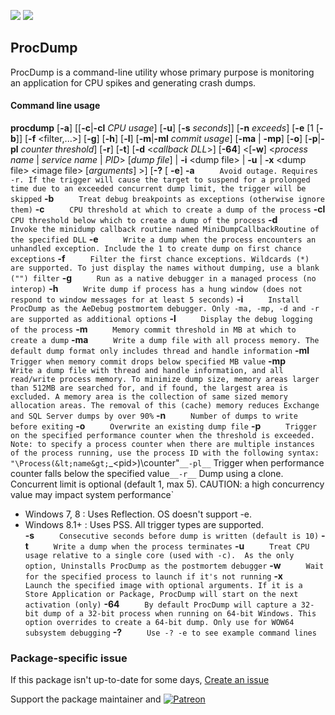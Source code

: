 [![](https://img.shields.io/chocolatey/v/procdump?color=green&label=procdump)](https://chocolatey.org/packages/procdump) [![](https://img.shields.io/chocolatey/dt/procdump)](https://chocolatey.org/packages/procdump)

## ProcDump
ProcDump is a command-line utility whose primary purpose is monitoring an application for CPU spikes and generating crash dumps. 
#### Command line usage
__procdump__ [__-a__] [[__-c__|__-cl__ _CPU usage_] [__-u__] [__-s__ _seconds_]] [__-n__ _exceeds_] [__-e__ [1 [__-b__]] [__-f__ &lt;filter,...&gt;] [__-g__] [__-h__] [__-l__] [__-m__|__-ml__ _commit usage_] [__-ma__ | __-mp__] [__-o__] [__-p__|__-pl__ _counter threshold_] [__-r__] [__-t__] [__-d__ &lt;_callback DLL_&gt;] [__-64__] &lt;[__-w__] &lt;_process name_ | _service name_ | _PID_&gt; [_dump file_] | __-i__ &lt;dump file&gt; | __-u__ | __-x__ &lt;dump file&gt; &lt;image file&gt; [_arguments_] &gt;] [__-?__ [ __-e__]
__-a__
`     Avoid outage. Requires -r. If the trigger will cause the target to suspend for a prolonged time due to an exceeded concurrent dump limit, the trigger will be skipped`
__-b__
`     Treat debug breakpoints as exceptions (otherwise ignore them)`
__-c__
`     CPU threshold at which to create a dump of the process`
__-cl__
`     CPU threshold below which to create a dump of the process`
__-d__
`     Invoke the minidump callback routine named MiniDumpCallbackRoutine of the specified DLL`
__-e__
`     Write a dump when the process encounters an unhandled exception. Include the 1 to create dump on first chance exceptions`
__-f__
`     Filter the first chance exceptions. Wildcards (*) are supported. To just display the names without dumping, use a blank ("") filter`
__-g__
`     Run as a native debugger in a managed process (no interop)`
__-h__
`     Write dump if process has a hung window (does not respond to window messages for at least 5 seconds)`
__-i__
`     Install ProcDump as the AeDebug postmortem debugger. Only -ma, -mp, -d and -r are supported as additional options`
__-l__
`     Display the debug logging of the process`
__-m__
`     Memory commit threshold in MB at which to create a dump`
__-ma__
`     Write a dump file with all process memory. The default dump format only includes thread and handle information`
__-ml__
`     Trigger when memory commit drops below specified MB value`
__-mp__
`     Write a dump file with thread and handle information, and all read/write process memory. To minimize dump size, memory areas larger than 512MB are searched for, and if found, the largest area is excluded. A memory area is the collection of same sized memory allocation areas. The removal of this (cache) memory reduces Exchange and SQL Server dumps by over 90%`
__-n__
`     Number of dumps to write before exiting`
__-o__
`     Overwrite an existing dump file`
__-p__
`     Trigger on the specified performance counter when the threshold is exceeded. Note: to specify a process counter when there are multiple instances of the process running, use the process ID with the following syntax: "\Process(&lt;name&gt;`_&lt;pid&gt;)\counter"`
__-pl__
`     Trigger when performance counter falls below the specified value`
__-r__
`     Dump using a clone. Concurrent limit is optional (default 1, max 5).  CAUTION: a high concurrency value may impact system performance`
  * Windows 7, 8 : Uses Reflection. OS doesn't support -e.      
  * Windows 8.1+ : Uses PSS. All trigger types are supported.      
__-s__
`     Consecutive seconds before dump is written (default is 10)`
__-t__
`     Write a dump when the process terminates`
__-u__
`     Treat CPU usage relative to a single core (used with -c).  As the only option, Uninstalls ProcDump as the postmortem debugger`
__-w__
`     Wait for the specified process to launch if it's not running`
__-x__
`     Launch the specified image with optional arguments. If it is a Store Application or Package, ProcDump will start on the next activation (only)`
__-64__
`     By default ProcDump will capture a 32-bit dump of a 32-bit process when running on 64-bit Windows. This option overrides to create a 64-bit dump. Only use for WOW64 subsystem debugging`
__-?__
`     Use -? -e to see example command lines`
### Package-specific issue
If this package isn't up-to-date for some days, [Create an issue](https://github.com/tunisiano187/Chocolatey-packages/issues/new/choose)

Support the package maintainer and [![Patreon](https://cdn.jsdelivr.net/gh/tunisiano187/Chocolatey-packages@d15c4e19c709e7148588d4523ffc6dd3cd3c7e5e/icons/patreon.png)](https://www.patreon.com/tunisiano)